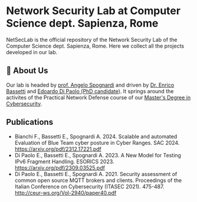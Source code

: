 # Network Security Lab at Computer Science dept. Sapienza, Rome
NetSecLab is the official repository of the Network Security Lab of the Computer Science dept. Sapienza, Rome. Here we collect all the projects developed in our lab.

## 🚀 About Us
Our lab is headed by [prof. Angelo Spognardi](https://angelospognardi.site.uniroma1.it/) and driven by [Dr. Enrico Bassetti](https://www.enricobassetti.it) and [Edoardo Di Paolo (PhD candidate)](https://aedoardo.github.io). It springs around the activites of the Practical Network Defense course of our [Master's Degree in Cybersecurity](https://corsidilaurea.uniroma1.it/en/corso/2023/29389/home).

## Publications

- Bianchi F., Bassetti E., Spognardi A. 2024. Scalable and automated Evaluation of Blue Team cyber posture in Cyber Ranges. SAC 2024. https://arxiv.org/pdf/2312.17221.pdf
- Di Paolo E., Bassetti E., Spognardi A. 2023. A New Model for Testing IPv6 Fragment Handling. ESORICS 2023. https://arxiv.org/pdf/2309.03525.pdf
- Di Paolo E., Bassetti E., Spognardi A. 2021. Security assessment of common open source MQTT brokers and clients. Proceedings of the Italian Conference on Cybersecurity (ITASEC 2021). 475-487. http://ceur-ws.org/Vol-2940/paper40.pdf
